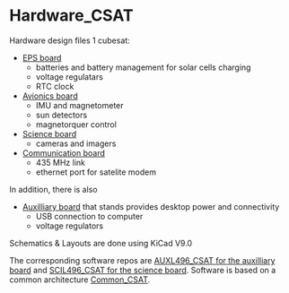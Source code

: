 # Hardware_CSAT

Hardware design files 1 cubesat:
- [EPS board](https://github.com/MatthiasGeorgImhof/Hardware_CSAT/tree/master/eps_board)
  - batteries and battery management for solar cells charging
  - voltage regulatars
  - RTC clock
- [Avionics board](https://github.com/MatthiasGeorgImhof/Hardware_CSAT/tree/master/avionics_board)
  - IMU and magnetometer
  - sun detectors
  - magnetorquer control
- [Science board](https://github.com/MatthiasGeorgImhof/Hardware_CSAT/tree/master/sci_board_wo_switches)
  - cameras and imagers
- [Communication board](https://github.com/MatthiasGeorgImhof/Hardware_CSAT/tree/master/openlst-hw)
  - 435 MHz link
  - ethernet port for satelite modem

In addition, there is also
- [Auxilliary board](https://github.com/MatthiasGeorgImhof/Hardware_CSAT/tree/master/aux_board) that stands provides desktop power and connectivity
  - USB connection to computer
  - voltage regulators

Schematics & Layouts are done using KiCad V9.0

The corresponding software repos are [AUXL496_CSAT for the auxilliary board](https://github.com/MatthiasGeorgImhof/AUXL496_CSAT) and [SCIL496_CSAT for the science board](https://github.com/MatthiasGeorgImhof/SCIL496_CSAT). Software is based on a common architecture [Common_CSAT](https://github.com/MatthiasGeorgImhof/Common_CSAT).
